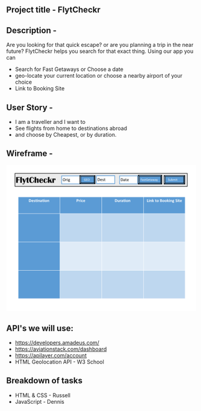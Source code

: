 ## Project title - FlytCheckr


## Description - 
Are you looking for that quick escape? or are you planning a trip in the near future?
FlytCheckr helps you search for that exact thing.
Using our app you can 
- Search for Fast Getaways or Choose a date
- geo-locate your current location or choose a nearby airport of your choice
- Link to Booking Site

## User Story -
- I am a traveller and I want to 
- See flights from home to destinations abroad
- and choose by Cheapest, or by duration.


## Wireframe -
![Wireframe](assets/images/wireframe.png)



## API's we will use:
- https://developers.amadeus.com/
- https://aviationstack.com/dashboard
- https://apilayer.com/account
- HTML Geolocation API - W3 School


## Breakdown of tasks
- HTML & CSS - Russell
- JavaScript - Dennis
